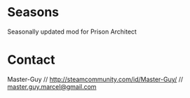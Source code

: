 Seasons
=======

Seasonally updated mod for Prison Architect



Contact
=======

Master-Guy // http://steamcommunity.com/id/Master-Guy/ // master.guy.marcel@gmail.com
